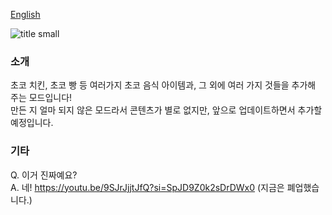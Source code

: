 [English](https://github.com/HippoFatale/Chocolate-Chicken/blob/main/README.en.md)

![title small](https://github.com/user-attachments/assets/e36c73e0-dc75-423c-8f29-5ee2e48d48b6)

### 소개
초코 치킨, 초코 빵 등 여러가지 초코 음식 아이템과, 그 외에 여러 가지 것들을 추가해 주는 모드입니다!  
만든 지 얼마 되지 않은 모드라서 콘텐츠가 별로 없지만, 앞으로 업데이트하면서 추가할 예정입니다.

### 기타
Q. 이거 진짜예요?  
A. 네! https://youtu.be/9SJrJjjtJfQ?si=SpJD9Z0k2sDrDWx0 (지금은 폐업했습니다.)
